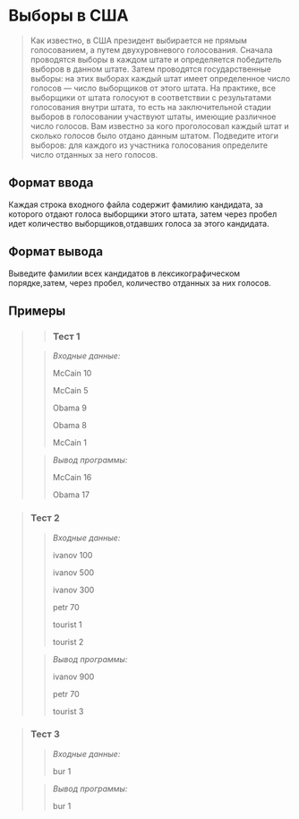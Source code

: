 # Выборы в США

>Как известно, в США президент выбирается не прямым голосованием, а путем двухуровневого голосования. Сначала проводятся выборы в каждом штате и определяется победитель выборов в данном штате. Затем проводятся государственные выборы: на этих выборах каждый штат имеет определенное число голосов — число выборщиков от этого штата. На практике, все выборщики от штата голосуют в соответствии с результатами голосования внутри штата, то есть на заключительной стадии выборов в голосовании участвуют штаты, имеющие различное число голосов. Вам известно за кого проголосовал каждый штат и сколько голосов было отдано данным штатом. Подведите итоги выборов: для каждого из участника голосования определите число отданных за него голосов.
 

## Формат ввода

Каждая строка входного файла содержит фамилию кандидата, за которого отдают голоса выборщики этого штата, затем через пробел идет количество выборщиков,отдавших голоса за этого кандидата.


## Формат вывода

Выведите фамилии всех кандидатов в лексикографическом порядке,затем, через пробел, количество отданных за них голосов.

 ## Примеры
>
>>### Тест 1
> 
>>*Входные данные:*
>>
>>
>>
>>
>>McCain 10
>>
>>McCain 5
>>
>>Obama 9
>>
>>Obama 8
>>
>>McCain 1
>
>>*Вывод программы:*
>>
>>McCain 16
>>
>>Obama 17

 
>### Тест 2
>
>>*Входные данные:*
>>
>>
>>ivanov 100
>>
>>ivanov 500
>>
>>ivanov 300
>>
>>petr 70
>>
>>tourist 1
>>
>>tourist 2
>>
> 
>>*Вывод программы:*
>>
>>
>>
>>
>>
>>
>>
>>ivanov 900
>>
>>petr 70
>>
>>tourist 3
>>

>### Тест 3
>>
>>*Входные данные:*
>>
>>bur 1
>
>>*Вывод программы:*
>>
>>bur 1
